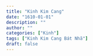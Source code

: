 ```yaml
---
title: "Kinh Kim Cang"
date: "1610-01-01"
description: ""
author: ""
categories: ["Kinh"]
tags: ["Kinh Kim Cang Bát Nhã"]
draft: false
---
```


